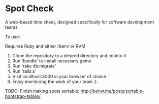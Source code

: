 Spot Check
================

A web-based time sheet, designed specifically for software development teams

To use:

Requires Ruby and either rbenv or RVM

1. Clone the repository to a desired directory and cd into it
2. Run 'bundle' to install necessary gems
3. Run 'rake db:migrate'
4. Run 'rails s'
5. Visit localhost:3000 in your browser of choice
6. Enjoy monitoring the work of your team :).

TODO:
Finish making spots sortable: http://benw.me/posts/sortable-bootstrap-tables/